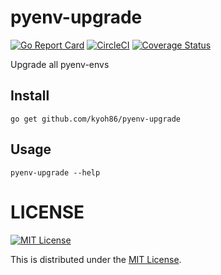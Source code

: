 # pyenv-upgrade
[![Go Report Card](https://goreportcard.com/badge/github.com/kyoh86/pyenv-upgrade)](https://goreportcard.com/report/github.com/kyoh86/pyenv-upgrade)
[![CircleCI](https://img.shields.io/circleci/project/github/kyoh86/pyenv-upgrade.svg)](https://circleci.com/gh/kyoh86/pyenv-upgrade)
[![Coverage Status](https://img.shields.io/codecov/c/github/kyoh86/pyenv-upgrade.svg)](https://codecov.io/gh/kyoh86/pyenv-upgrade)


Upgrade all pyenv-envs

## Install

```
go get github.com/kyoh86/pyenv-upgrade
```

## Usage

```
pyenv-upgrade --help
```

# LICENSE

[![MIT License](http://img.shields.io/badge/license-MIT-blue.svg)](http://www.opensource.org/licenses/MIT)

This is distributed under the [MIT License](http://www.opensource.org/licenses/MIT).

